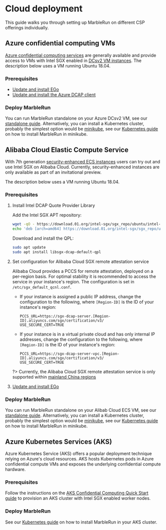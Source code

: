 # Cloud deployment

This guide walks you through setting up MarbleRun on different CSP offerings individually.

## Azure confidential computing VMs

[Azure confidential computing services](https://azure.microsoft.com/en-us/solutions/confidential-compute/) are generally available and provide access to VMs with Intel SGX enabled in [DCsv2 VM instances](https://docs.microsoft.com/en-us/azure/virtual-machines/dcv2-series).
The description below uses a VM running Ubuntu 18.04.

### Prerequisites

* [Update and install EGo](https://github.com/edgelesssys/ego#install)
* [Update and install the Azure DCAP client](https://docs.microsoft.com/en-us/azure/confidential-computing/quick-create-portal#3-install-the-intel-and-open-enclave-packages-and-dependencies)

### Deploy MarbleRun

You can run MarbleRun standalone on your Azure DCsv2 VM, see our [standalone guide](deployment/standalone.md).
Alternatively, you can install a Kubernetes cluster, probably the simplest option would be [minikube](https://minikube.sigs.k8s.io/docs/start/), see our [Kubernetes guide](deployment/kubernetes.md) on how to install MarbleRun in minikube.

## Alibaba Cloud Elastic Compute Service

With 7th generation [security-enhanced ECS instances](https://www.alibabacloud.com/help/doc-detail/207734.htm) users can try out and use Intel SGX on Alibaba Cloud.
Currently, security-enhanced instances are only available as part of an invitational preview.

The description below uses a VM running Ubuntu 18.04.

### Prerequisites

1. Install Intel DCAP Quote Provider Library

    Add the Intel SGX APT repository:
    ```bash
    wget -qO - https://download.01.org/intel-sgx/sgx_repo/ubuntu/intel-sgx-deb.key | sudo apt-key add -
    echo 'deb [arch=amd64] https://download.01.org/intel-sgx/sgx_repo/ubuntu bionic main' | sudo tee /etc/apt/sources.list.d/intel-sgx.list
    ```

    Download and install the QPL:
    ```bash
    sudo apt update
    sudo apt install libsgx-dcap-default-qpl
    ```

1. Set configuration for Alibaba Cloud SGX remote attestation service

    Alibaba Cloud provides a PCCS for remote attestation, deployed on a per-region basis. For optimal stability it is recommended to access the service in your instance's region.
    The configuration is set in `/etc/sgx_default_qcnl.conf`.

    * If your instance is assigned a public IP address, change the configuration to the following, where `[Region-ID]` is the ID of your instance's region:
        ```
        PCCS_URL=https://sgx-dcap-server.[Region-ID].aliyuncs.com/sgx/certification/v3/
        USE_SECURE_CERT=TRUE
        ```

    * If your instance is in a virtual private cloud and has only internal IP addresses, change the configuration to the following, where `[Region-ID]` is the ID of your instance's region:
        ```
        PCCS_URL=https://sgx-dcap-server-vpc.[Region-ID].aliyuncs.com/sgx/certification/v3/
        USE_SECURE_CERT=TRUE
        ```

    ?> Currently, the Alibaba Cloud SGX remote attestation service is only supported within [mainland China regions](https://www.alibabacloud.com/help/doc-detail/40654.htm#concept-2459516)

1. [Update and install EGo](https://github.com/edgelesssys/ego#install)

### Deploy MarbleRun

You can run MarbleRun standalone on your Alibab Cloud ECS VM, see our [standalone guide](deployment/standalone.md).
Alternatively, you can install a Kubernetes cluster, probably the simplest option would be [minikube](https://minikube.sigs.k8s.io/docs/start/), see our [Kubernetes guide](deployment/kubernetes.md) on how to install MarbleRun in minikube.

## Azure Kubernetes Services (AKS)

Azure Kubernetes Service (AKS) offers a popular deployment technique relying on
Azure's cloud resources. AKS hosts Kubernetes pods in Azure confidential compute
VMs and exposes the underlying confidential compute hardware.

### Prerequisites

Follow the instructions on the [AKS Confidential Computing Quick Start guide](https://docs.microsoft.com/en-us/azure/confidential-computing/confidential-enclave-nodes-aks-get-started)
to provision an AKS cluster with Intel SGX enabled worker nodes.

### Deploy MarbleRun

See our [Kubernetes guide](deployment/kubernetes.md) on how to install MarbleRun in your AKS cluster.
